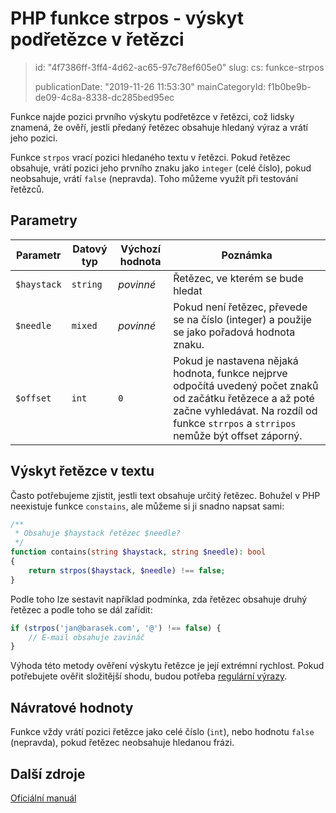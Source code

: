 PHP funkce strpos - výskyt podřetězce v řetězci
===============================================

> id: "4f7386ff-3ff4-4d62-ac65-97c78ef605e0"
> slug:
> 	cs: funkce-strpos
> 
> publicationDate: "2019-11-26 11:53:30"
> mainCategoryId: f1b0be9b-de09-4c8a-8338-dc285bed95ec

Funkce najde pozici prvního výskytu podřetězce v řetězci, což lidsky znamená, že ověří, jestli předaný řetězec obsahuje hledaný výraz a vrátí jeho pozici.

Funkce `strpos` vrací pozici hledaného textu v řetězci. Pokud řetězec obsahuje, vrátí pozici jeho prvního znaku jako `integer` (celé číslo), pokud neobsahuje, vrátí `false` (nepravda). Toho můžeme využít při testování řetězců.

Parametry
---------

| Parametr    | Datový typ | Výchozí hodnota | Poznámka |
|-------------|------------|-----------------|-----|
| `$haystack` | `string`   | *povinné*       | Řetězec, ve kterém se bude hledat |
| `$needle`   | `mixed`    | *povinné*       | Pokud není řetězec, převede se na číslo (integer) a použije se jako pořadová hodnota znaku. |
| `$offset`   | `int`      | `0`             | Pokud je nastavena nějaká hodnota, funkce nejprve odpočítá uvedený počet znaků od začátku řetězece a až poté začne vyhledávat. Na rozdíl od funkce `strrpos` a `strripos` nemůže být offset záporný. |

Výskyt řetězce v textu
----------------------

Často potřebujeme zjistit, jestli text obsahuje určitý řetězec. Bohužel v PHP neexistuje funkce `constains`, ale můžeme si ji snadno napsat sami:

```php
/**
 * Obsahuje $haystack řetězec $needle?
 */
function contains(string $haystack, string $needle): bool
{
    return strpos($haystack, $needle) !== false;
}
```

Podle toho lze sestavit například podmínka, zda řetězec obsahuje druhý řetězec a podle toho se dál zařídit:

```php
if (strpos('jan@barasek.com', '@') !== false) {
    // E-mail obsahuje zavináč
}
```

Výhoda této metody ověření výskytu řetězce je její extrémní rychlost. Pokud potřebujete ověřit složitější shodu, budou potřeba <a href="/regex">regulární výrazy</a>.

Návratové hodnoty
----------------

Funkce vždy vrátí pozici řetězce jako celé číslo (`int`), nebo hodnotu `false` (nepravda), pokud řetězec neobsahuje hledanou frázi.

Další zdroje
------------

[Oficiální manuál](https://php.net/manual/en/function.strpos.php)
